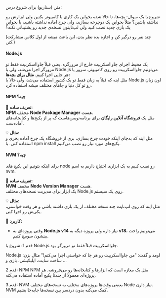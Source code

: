 متن (سناریو) برای شروع درس:

شروع با یک سوال:
بچه‌ها، تا حالا شده بخواین یک کاری با کامپیوتر بکنین ولی ابزارش رو نداشته باشین؟
مثلاً بخواین یک دوچرخه بسازید، ولی چرخ آماده نداشته باشید، یا بخواین یک بازی جدید نصب کنید ولی لپ‌تاپتون نسخه‌ی جدید رو پشتیبانی نکنه؟

(چند نفر رو درگیر کن و اجازه بده نظر بدن، این باعث میشه از اول کلاس مشارکت کنن.)
#### Node.js 
یک محیط اجرای جاوااسکریپت خارج از مرورگره.
یعنی قبلاً جاوااسکریپت فقط تو مرورگر اجرا می‌شد، ولی با Node.js می‌تونیم جاوااسکریپت رو روی کامپیوتر، سرور یا هر جایی اجرا کنیم.
**مثال برای بچه‌ها:**  
مثل اینه که قبلاً یه زبان فقط تو یک کشور استفاده می‌شد، ولی حالا با Node.js اون زبان رو تو کل دنیا و جاهای مختلف میشه استفاده کرد.

#### NPM چیه؟

🧠 **تعریف ساده:**  
**NPM**
مخفف **Node Package Manager** هست.  
مثل یک **فروشگاه آنلاین رایگان** برای برنامه‌نویس‌هاست که پر از پکیج‌ها و کتابخانه‌های آماده‌ست.

💡 **مثال:**  
مثل اینه که به‌جای اینکه خودت چرخ بسازی، بری از فروشگاه یک چرخ آماده بخری و استفاده کنی.
با npm install پکیج‌های مورد نیاز رو نصب می‌کنیم.

#### NVM چیه؟
برای اینکه بتونیم این پکیج های node رو نصب کنیم به یک ابزاری احتیاج داریم به اسم nvm.

🧠 **تعریف ساده:**  
**NVM**
مخفف **Node Version Manager** هست.  
یک ابزار برای مدیریت نسخه‌های مختلف Node.js روی یک سیستم.

💡 **مثال:**  
مثل اینه که روی لپ‌تاپت چند نسخه مختلف از یک بازی داشته باشی و هر وقت خواستی، یکی‌ش رو اجرا کنی.

📌 **کاربرد:**

- وقتی پروژه‌ای به **Node.js v14** نیاز داره ولی پروژه دیگه به **v18**، می‌تونیم راحت بینشون سوییچ کنیم.

قدم 1: شروع با Node.js
جاوااسکریپت قبلاً فقط تو مرورگر بود.

Node.js
اومد و گفت: "من جاوااسکریپت رو هر جا که خواستی اجرا می‌کنم!"
مثال بزن: ساخت سایت، اپلیکیشن، بازی و …
 
 قدم 2: NPM
NPM 
مثل یک مغازه است که ابزارها و کتابخانه‌ها رو می‌فروشه.
هر پروژه‌ای معمولا از چندتا پکیج آماده استفاده می‌کنه.

قدم 3: NVM
بعضی وقت‌ها پروژه‌های مختلف به نسخه‌های مختلف Node نیاز دارن.
NVM
کمک می‌کنه بدون دردسر بین نسخه‌ها جابه‌جا بشیم.

